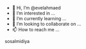 - 👋 Hi, I’m @evelahmaed
- 👀 I’m interested in ...
- 🌱 I’m currently learning ...
- 💞️ I’m looking to collaborate on ...
- 📫 How to reach me ...

<!---
evelahmaed/evelahmaed is a ✨ special ✨ repository because its `README.md` (this file) appears on your GitHub profile.
You can click the Preview link to take a look at your changes.
--->
sosalmidiya  
